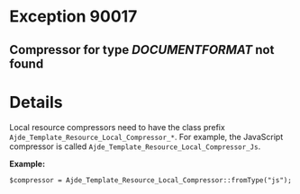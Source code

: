# Exception 90017 #
## Compressor for type _DOCUMENTFORMAT_ not found ##

# Details #

Local resource compressors need to have the class prefix `Ajde_Template_Resource_Local_Compressor_*`. For example, the JavaScript compressor is called `Ajde_Template_Resource_Local_Compressor_Js`.

**Example:**
```
$compressor = Ajde_Template_Resource_Local_Compressor::fromType("js");
```